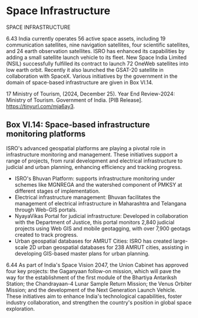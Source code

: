 # Space Infrastructure

SPACE INFRASTRUCTURE

6.43 India  currently  operates  56  active  space  assets,  including  19  communication satellites, nine navigation satellites, four scientific satellites, and 24 earth observation satellites. ISRO has enhanced its capabilities by adding a small satellite launch vehicle to its fleet. New Space India Limited (NSIL) successfully fulfilled its contract to launch 72 OneWeb satellites into low earth orbit.  Recently it also launched the GSAT-20 satellite in collaboration with SpaceX. Various initiatives by the government in the domain of space-based infrastructure are given in Box VI.14.

17 Ministry of Tourism, (2024, December 25). Year End Review-2024: Ministry of Tourism. Government of India. [PIB Release]. https://tinyurl.com/mja6ay3.

## Box VI.14: Space-based infrastructure monitoring platforms

ISRO's advanced geospatial platforms are playing a pivotal role in infrastructure monitoring and management. These initiatives support a range of projects, from rural development and electrical infrastructure to judicial and urban planning, enhancing efficiency and tracking progress.

- ISRO's  Bhuvan  Platform: supports  infrastructure  monitoring  under  schemes  like MGNREGA and the watershed component of PMKSY at different stages of implementation.
- Electrical  infrastructure  management: Bhuvan  facilitates  the  management  of electrical infrastructure in Maharashtra and Telangana through Web-GIS portals.
- NyayaVikas Portal for judicial infrastructure: Developed in collaboration with the Department of Justice, this portal monitors 2,840 judicial projects using Web GIS and mobile geotagging, with over 7,900 geotags created to track progress.
- Urban geospatial databases for AMRUT Cities: ISRO has created large-scale 2D urban  geospatial  databases  for  238  AMRUT  cities,  assisting  in  developing  GIS-based master plans for urban planning.

6.44 As  part  of  India's  Space  Vision  2047,  the  Union  Cabinet  has  approved  four key  projects:  the  Gaganyaan  follow-on  mission,  which  will  pave  the  way  for  the establishment of the first module of the Bhartiya Antariksh Station; the Chandrayaan-4 Lunar Sample Return Mission; the Venus Orbiter Mission; and the development of the Next Generation Launch Vehicle. These initiatives aim to enhance India's technological capabilities,  foster  industry  collaboration,  and  strengthen  the  country's  position  in global space exploration.

##